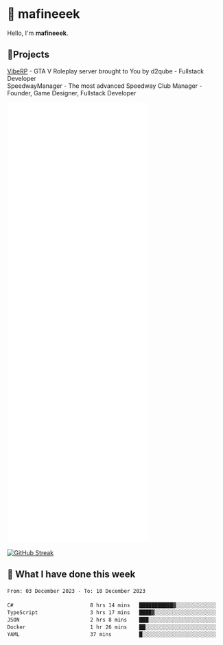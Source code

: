 # 👋 mafineeek
Hello, I'm **mafineeek**.

## 📝Projects

[VibeRP](https://v-rp.pl) - GTA V Roleplay server brought to You by d2qube - Fullstack Developer<br/>
SpeedwayManager - The most advanced Speedway Club Manager - Founder, Game Designer, Fullstack Developer


![](./github-metrics.svg)

[![GitHub Streak](https://streak-stats.demolab.com/?user=mafineeek)](https://git.io/streak-stats)

## 📰 What I have done this week
<!--START_SECTION:waka-->

```txt
From: 03 December 2023 - To: 10 December 2023

C#                         8 hrs 14 mins   ███████████▓░░░░░░░░░░░░░   46.53 %
TypeScript                 3 hrs 17 mins   ████▓░░░░░░░░░░░░░░░░░░░░   18.56 %
JSON                       2 hrs 8 mins    ███░░░░░░░░░░░░░░░░░░░░░░   12.11 %
Docker                     1 hr 26 mins    ██░░░░░░░░░░░░░░░░░░░░░░░   08.10 %
YAML                       37 mins         █░░░░░░░░░░░░░░░░░░░░░░░░   03.54 %
```

<!--END_SECTION:waka-->
